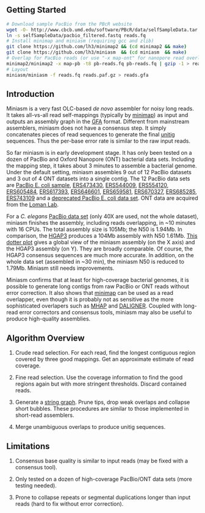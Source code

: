 ## Getting Started

```sh
# Download sample PacBio from the PBcR website
wget -O- http://www.cbcb.umd.edu/software/PBcR/data/selfSampleData.tar.gz | tar zxf -
ln -s selfSampleData/pacbio_filtered.fastq reads.fq
# Install minimap and miniasm (requiring gcc and zlib)
git clone https://github.com/lh3/minimap2 && (cd minimap2 && make)
git clone https://github.com/lh3/miniasm  && (cd miniasm  && make)
# Overlap for PacBio reads (or use "-x map-ont" for nanopore read overlapping)
minimap2/minimap2 -x map-pb -t8 pb-reads.fq pb-reads.fq | gzip -1 > reads.paf.gz
# Layout
miniasm/miniasm -f reads.fq reads.paf.gz > reads.gfa
```

## Introduction

Miniasm is a very fast OLC-based *de novo* assembler for noisy long reads. It
takes all-vs-all read self-mappings (typically by [minimap][minimap]) as input
and outputs an assembly graph in the [GFA][gfa] format. Different from
mainstream assemblers, miniasm does not have a consensus step. It simply
concatenates pieces of read sequences to generate the final [unitig][unitig]
sequences. Thus the per-base error rate is similar to the raw input reads.

So far miniasm is in early development stage. It has only been tested on
a dozen of PacBio and Oxford Nanopore (ONT) bacterial data sets. Including the
mapping step, it takes about 3 minutes to assemble a bacterial genome. Under
the default setting, miniasm assembles 9 out of 12 PacBio datasets and 3 out of
4 ONT datasets into a single contig. The 12 PacBio data sets are [PacBio E.
coli sample][PB-151103], [ERS473430][ERS473430], [ERS544009][ERS544009],
[ERS554120][ERS554120], [ERS605484][ERS605484], [ERS617393][ERS617393],
[ERS646601][ERS646601], [ERS659581][ERS659581], [ERS670327][ERS670327],
[ERS685285][ERS685285], [ERS743109][ERS743109] and a [deprecated PacBio E.
coli data set][PB-deprecated]. ONT data are acquired from the [Loman
Lab][loman-ont].

For a *C. elegans* [PacBio data set][ce] (only 40X are used, not the whole
dataset), miniasm finishes the assembly, including reads overlapping, in ~10
minutes with 16 CPUs. The total assembly size is 105Mb; the N50 is 1.94Mb. In
comparison, the [HGAP3][hgap] produces a 104Mb assembly with N50 1.61Mb. [This
dotter plot][ce-img] gives a global view of the miniasm assembly (on the X
axis) and the HGAP3 assembly (on Y). They are broadly comparable. Of course,
the HGAP3 consensus sequences are much more accurate. In addition, on the whole
data set (assembled in ~30 min), the miniasm N50 is reduced to 1.79Mb. Miniasm
still needs improvements.

Miniasm confirms that at least for high-coverage bacterial genomes, it is
possible to generate long contigs from raw PacBio or ONT reads without error
correction. It also shows that [minimap][minimap] can be used as a read
overlapper, even though it is probably not as sensitive as the more
sophisticated overlapers such as [MHAP][mhap] and [DALIGNER][daligner].
Coupled with long-read error correctors and consensus tools, miniasm
may also be useful to produce high-quality assemblies.

## Algorithm Overview

1. Crude read selection. For each read, find the longest contiguous region
   covered by three good mappings. Get an approximate estimate of read
   coverage.

2. Fine read selection. Use the coverage information to find the good regions
   again but with more stringent thresholds. Discard contained reads.

3. Generate a [string graph][sg]. Prune tips, drop weak overlaps and collapse
   short bubbles. These procedures are similar to those implemented in
   short-read assemblers.

4. Merge unambiguous overlaps to produce unitig sequences.

## Limitations

1. Consensus base quality is similar to input reads (may be fixed with a
   consensus tool).

2. Only tested on a dozen of high-coverage PacBio/ONT data sets (more testing
   needed).

3. Prone to collapse repeats or segmental duplications longer than input reads
   (hard to fix without error correction).



[unitig]: http://wgs-assembler.sourceforge.net/wiki/index.php/Celera_Assembler_Terminology
[minimap]: https://github.com/lh3/minimap
[paf]: https://github.com/lh3/miniasm/blob/master/PAF.md
[gfa]: https://github.com/pmelsted/GFA-spec/blob/master/GFA-spec.md
[ERS473430]: http://www.ebi.ac.uk/ena/data/view/ERS473430
[ERS544009]: http://www.ebi.ac.uk/ena/data/view/ERS544009
[ERS554120]: http://www.ebi.ac.uk/ena/data/view/ERS554120
[ERS605484]: http://www.ebi.ac.uk/ena/data/view/ERS605484
[ERS617393]: http://www.ebi.ac.uk/ena/data/view/ERS617393
[ERS646601]: http://www.ebi.ac.uk/ena/data/view/ERS646601
[ERS659581]: http://www.ebi.ac.uk/ena/data/view/ERS659581
[ERS670327]: http://www.ebi.ac.uk/ena/data/view/ERS670327
[ERS685285]: http://www.ebi.ac.uk/ena/data/view/ERS685285
[ERS743109]: http://www.ebi.ac.uk/ena/data/view/ERS743109
[PB-151103]: https://github.com/PacificBiosciences/DevNet/wiki/E.-coli-Bacterial-Assembly
[PB-deprecated]: https://github.com/PacificBiosciences/DevNet/wiki/E.-coli-20kb-Size-Selected-Library-with-P6-C4/ce0533c1d2a957488594f0b29da61ffa3e4627e8
[ce]: https://github.com/PacificBiosciences/DevNet/wiki/C.-elegans-data-set
[mhap]: https://github.com/marbl/MHAP
[daligner]: https://github.com/thegenemyers/DALIGNER
[sg]: http://bioinformatics.oxfordjournals.org/content/21/suppl_2/ii79.abstract
[loman-ont]: http://lab.loman.net/2015/09/24/first-sqk-map-006-experiment/
[hgap]: https://github.com/PacificBiosciences/Bioinformatics-Training/wiki/HGAP
[ce-img]: http://lh3lh3.users.sourceforge.net/download/ce-miniasm.png
